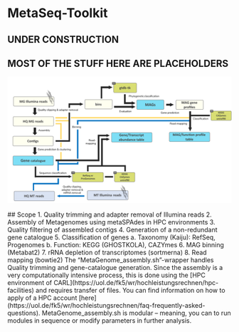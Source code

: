 # MetaSeq-Toolkit
## UNDER CONSTRUCTION
## MOST OF THE STUFF HERE ARE PLACEHOLDERS
<p align="center">
  
  <img src="images/MetaSeq.png">
  
</p>
## Scope
1.	Quality trimming and adapter removal of Illumina reads
2.	Assembly of Metagenomes using metaSPAdes in HPC environments
3.	Quality filtering of assembled contigs
4.	Generation of a non-redundant gene catalogue
5.	Classification of genes 
a.	Taxonomy (Kaiju): RefSeq, Progenomes
b.	Function: KEGG (GHOSTKOLA), CAZYmes
6.	MAG binning (Metabat2)
7.	rRNA depletion of transcriptomes (sortmerna)
8.	Read mapping (bowtie2) 
The “MetaGenome_assembly.sh”-wrapper handles Quality trimming and gene-catalogue generation. Since the assembly is a very computationally intensive process, this is done using the [HPC environment of CARL](https://uol.de/fk5/wr/hochleistungsrechnen/hpc-facilities) and requires transfer of files. You can find information on how to apply of a HPC account [here](https://uol.de/fk5/wr/hochleistungsrechnen/faq-frequently-asked-questions).
MetaGenome_assembly.sh is modular – meaning, you can to run modules in sequence or modify parameters in further analysis.
